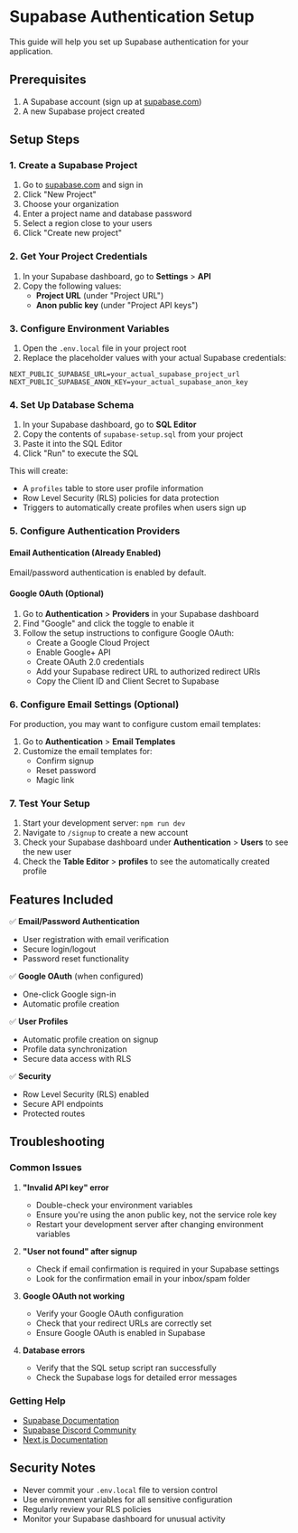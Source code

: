 # Supabase Authentication Setup

This guide will help you set up Supabase authentication for your application.

## Prerequisites

1. A Supabase account (sign up at [supabase.com](https://supabase.com))
2. A new Supabase project created

## Setup Steps

### 1. Create a Supabase Project

1. Go to [supabase.com](https://supabase.com) and sign in
2. Click "New Project"
3. Choose your organization
4. Enter a project name and database password
5. Select a region close to your users
6. Click "Create new project"

### 2. Get Your Project Credentials

1. In your Supabase dashboard, go to **Settings** > **API**
2. Copy the following values:
   - **Project URL** (under "Project URL")
   - **Anon public key** (under "Project API keys")

### 3. Configure Environment Variables

1. Open the `.env.local` file in your project root
2. Replace the placeholder values with your actual Supabase credentials:

```env
NEXT_PUBLIC_SUPABASE_URL=your_actual_supabase_project_url
NEXT_PUBLIC_SUPABASE_ANON_KEY=your_actual_supabase_anon_key
```

### 4. Set Up Database Schema

1. In your Supabase dashboard, go to **SQL Editor**
2. Copy the contents of `supabase-setup.sql` from your project
3. Paste it into the SQL Editor
4. Click "Run" to execute the SQL

This will create:
- A `profiles` table to store user profile information
- Row Level Security (RLS) policies for data protection
- Triggers to automatically create profiles when users sign up

### 5. Configure Authentication Providers

#### Email Authentication (Already Enabled)
Email/password authentication is enabled by default.

#### Google OAuth (Optional)
1. Go to **Authentication** > **Providers** in your Supabase dashboard
2. Find "Google" and click the toggle to enable it
3. Follow the setup instructions to configure Google OAuth:
   - Create a Google Cloud Project
   - Enable Google+ API
   - Create OAuth 2.0 credentials
   - Add your Supabase redirect URL to authorized redirect URIs
   - Copy the Client ID and Client Secret to Supabase

### 6. Configure Email Settings (Optional)

For production, you may want to configure custom email templates:

1. Go to **Authentication** > **Email Templates**
2. Customize the email templates for:
   - Confirm signup
   - Reset password
   - Magic link

### 7. Test Your Setup

1. Start your development server: `npm run dev`
2. Navigate to `/signup` to create a new account
3. Check your Supabase dashboard under **Authentication** > **Users** to see the new user
4. Check the **Table Editor** > **profiles** to see the automatically created profile

## Features Included

✅ **Email/Password Authentication**
- User registration with email verification
- Secure login/logout
- Password reset functionality

✅ **Google OAuth** (when configured)
- One-click Google sign-in
- Automatic profile creation

✅ **User Profiles**
- Automatic profile creation on signup
- Profile data synchronization
- Secure data access with RLS

✅ **Security**
- Row Level Security (RLS) enabled
- Secure API endpoints
- Protected routes

## Troubleshooting

### Common Issues

1. **"Invalid API key" error**
   - Double-check your environment variables
   - Ensure you're using the anon public key, not the service role key
   - Restart your development server after changing environment variables

2. **"User not found" after signup**
   - Check if email confirmation is required in your Supabase settings
   - Look for the confirmation email in your inbox/spam folder

3. **Google OAuth not working**
   - Verify your Google OAuth configuration
   - Check that your redirect URLs are correctly set
   - Ensure Google OAuth is enabled in Supabase

4. **Database errors**
   - Verify that the SQL setup script ran successfully
   - Check the Supabase logs for detailed error messages

### Getting Help

- [Supabase Documentation](https://supabase.com/docs)
- [Supabase Discord Community](https://discord.supabase.com)
- [Next.js Documentation](https://nextjs.org/docs)

## Security Notes

- Never commit your `.env.local` file to version control
- Use environment variables for all sensitive configuration
- Regularly review your RLS policies
- Monitor your Supabase dashboard for unusual activity